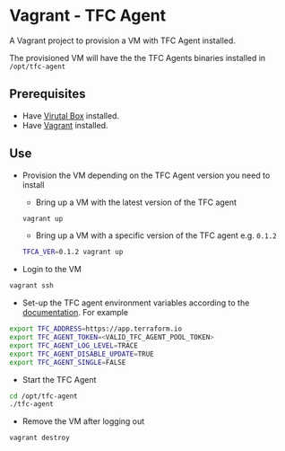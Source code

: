 # Vagrant - TFC Agent

A Vagrant project to provision a VM with TFC Agent installed.

The provisioned VM will have the the TFC Agents binaries installed in `/opt/tfc-agent`

## Prerequisites

* Have [Virutal Box](https://www.virtualbox.org/wiki/Downloads) installed.
* Have [Vagrant](https://www.vagrantup.com/downloads) installed.

## Use

* Provision the VM depending on the TFC Agent version you need to install
  
  * Bring up a VM with the latest version of the TFC agent

  ```bash
  vagrant up
  ```

  * Bring up a VM with a specific version of the TFC agent e.g. `0.1.2`

  ```bash
  TFCA_VER=0.1.2 vagrant up
  ```
* Login to the VM

```bash
vagrant ssh
```

* Set-up the TFC agent environment variables according to the [documentation](https://www.terraform.io/docs/cloud/workspaces/agent.html#start-the-agent). For example

```bash
export TFC_ADDRESS=https://app.terraform.io
export TFC_AGENT_TOKEN=<VALID_TFC_AGENT_POOL_TOKEN>
export TFC_AGENT_LOG_LEVEL=TRACE
export TFC_AGENT_DISABLE_UPDATE=TRUE
export TFC_AGENT_SINGLE=FALSE
```

* Start the TFC Agent

```bash
cd /opt/tfc-agent
./tfc-agent
```

* Remove the VM after logging out

```bash
vagrant destroy
```